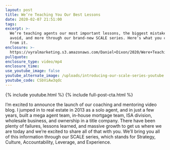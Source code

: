 ```yaml
---
layout: post
title: We’re Teaching You Our Best Lessons
date: 2020-02-07 21:51:00
tags:
excerpt: >-
  We’re teaching agents our most important lessons, the biggest mistakes to
  avoid, and more through our brand-new SCALE series. Here’s what you can expect
  from it.
enclosure: >-
  https://vyralmarketing.s3.amazonaws.com/Daniel+Dixon/2020/Were+Teaching+You+Our+Best+Lessons.mp4
pullquote:
enclosure_type: video/mp4
enclosure_time:
use_youtube_image: false
youtube_alternate_image: /uploads/introducing-our-scale-series-youtube.jpg
youtube_code: CSbViAw3qdc
---
```


{% include youtube.html %} {% include full-post-cta.html %}

I’m excited to announce the launch of our coaching and mentoring video blog. I jumped in to real estate in 2013 as a solo agent, and in just a few years, built a mega agent team, in-house mortgage team, ISA division, wholesale business, and ownership in a title company. There have been plenty of failures, lessons learned, and massive growth to get us where we are today and we’re excited to share all of that with you. We’ll bring you all of this information through our SCALE series, which stands for Strategy, Culture, Accountability, Leverage, and Experience.